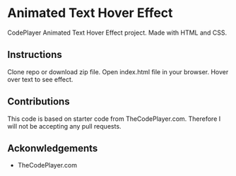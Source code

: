 # Animated Text Hover Effect
CodePlayer Animated Text Hover Effect project. Made with HTML and CSS.

## Instructions
Clone repo or download zip file. Open index.html file in your browser. Hover over text to see effect.

## Contributions
This code is based on starter code from TheCodePlayer.com. Therefore I will not be accepting any pull requests.

## Ackonwledgements
* TheCodePlayer.com

